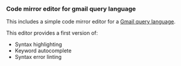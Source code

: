 ### Code mirror editor for gmail query language

This includes a simple code mirror editor for a [Gmail query language](https://www.npmjs.com/package/gmail-lang).

This editor provides a first version of:

- Syntax highlighting
- Keyword autocomplete
- Syntax error linting
